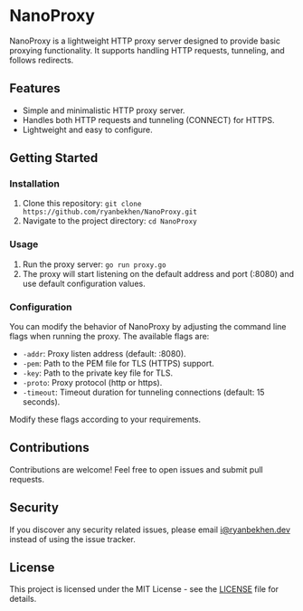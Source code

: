 # NanoProxy

NanoProxy is a lightweight HTTP proxy server designed to provide basic proxying functionality. It supports handling HTTP requests, tunneling, and follows redirects.

## Features

- Simple and minimalistic HTTP proxy server.
- Handles both HTTP requests and tunneling (CONNECT) for HTTPS.
- Lightweight and easy to configure.

## Getting Started

### Installation

1. Clone this repository: `git clone https://github.com/ryanbekhen/NanoProxy.git`
2. Navigate to the project directory: `cd NanoProxy`

### Usage

1. Run the proxy server: `go run proxy.go`
2. The proxy will start listening on the default address and port (:8080) and use default configuration values.

### Configuration

You can modify the behavior of NanoProxy by adjusting the command line flags when running the proxy. The available flags are:

- `-addr`: Proxy listen address (default: :8080).
- `-pem`: Path to the PEM file for TLS (HTTPS) support.
- `-key`: Path to the private key file for TLS.
- `-proto`: Proxy protocol (http or https).
- `-timeout`: Timeout duration for tunneling connections (default: 15 seconds).

Modify these flags according to your requirements.

## Contributions

Contributions are welcome! Feel free to open issues and submit pull requests.

## Security

If you discover any security related issues, please email i@ryanbekhen.dev instead of using the issue tracker.

## License

This project is licensed under the MIT License - see the [LICENSE](LICENSE) file for details.
